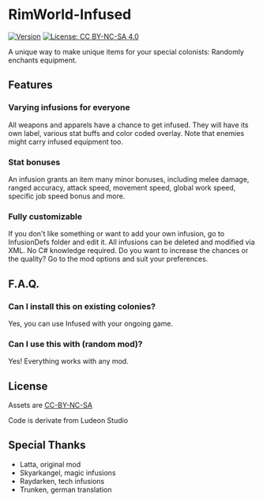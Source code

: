 # RimWorld-Infused

[![Version](https://img.shields.io/badge/Rimworld-1.0-green.svg)](http://rimworldgame.com/)
[![License: CC BY-NC-SA 4.0](https://img.shields.io/badge/License-CC%20BY--NC--SA%204.0-blue.svg)](http://creativecommons.org/licenses/by-nc-sa/4.0/)

A unique way to make unique items for your special colonists: Randomly enchants equipment.

## Features
### Varying infusions for everyone
All weapons and apparels have a chance to get infused. They will have its own label, various stat buffs and color coded overlay. Note that enemies might carry infused equipment too.
### Stat bonuses
An infusion grants an item many minor bonuses, including melee damage, ranged accuracy, attack speed, movement speed, global work speed, specific job speed bonus and more.
### Fully customizable
If you don't like something or want to add your own infusion, go to InfusionDefs folder and edit it. All infusions can be deleted and modified via XML. No C# knowledge required. 
Do you want to increase the chances or the quality? Go to the mod options and suit your preferences.

## F.A.Q.
### Can I install this on existing colonies?
Yes, you can use Infused with your ongoing game.
### Can I use this with (random mod)?
Yes! Everything works with any mod.

## License
Assets are [CC-BY-NC-SA](https://creativecommons.org/licenses/by-nc-sa/4.0/)

Code is derivate from Ludeon Studio

## Special Thanks
- Latta, original mod
- Skyarkangel, magic infusions
- Raydarken, tech infusions
- Trunken, german translation
